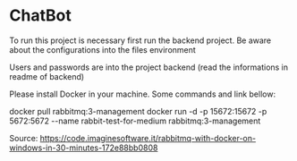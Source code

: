 # ChatBot

To run this project is necessary first run the backend project. Be aware about the configurations into the files environment

Users and passwords are into the project backend (read the informations in readme of backend)

Please install Docker in your machine. Some commands and link bellow:

docker pull rabbitmq:3-management
docker run -d -p 15672:15672 -p 5672:5672 --name rabbit-test-for-medium rabbitmq:3-management

Source: https://code.imaginesoftware.it/rabbitmq-with-docker-on-windows-in-30-minutes-172e88bb0808